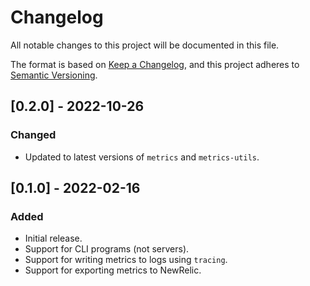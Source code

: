 # Changelog

All notable changes to this project will be documented in this file.

The format is based on [Keep a Changelog](https://keepachangelog.com/en/1.0.0/), and this project adheres to [Semantic Versioning](https://semver.org/spec/v2.0.0.html).

## [0.2.0] - 2022-10-26

### Changed

- Updated to latest versions of `metrics` and `metrics-utils`.

## [0.1.0] - 2022-02-16

### Added

- Initial release.
- Support for CLI programs (not servers).
- Support for writing metrics to logs using `tracing`.
- Support for exporting metrics to NewRelic.

